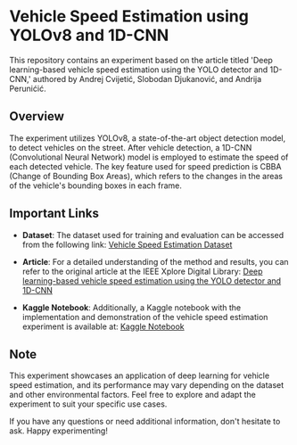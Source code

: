 # Vehicle Speed Estimation using YOLOv8 and 1D-CNN

This repository contains an experiment based on the article titled 'Deep learning-based vehicle speed estimation using the YOLO detector and 1D-CNN,' authored by Andrej Cvijetić, Slobodan Djukanović, and Andrija Perunićić.

## Overview

The experiment utilizes YOLOv8, a state-of-the-art object detection model, to detect vehicles on the street. After vehicle detection, a 1D-CNN (Convolutional Neural Network) model is employed to estimate the speed of each detected vehicle. The key feature used for speed prediction is CBBA (Change of Bounding Box Areas), which refers to the changes in the areas of the vehicle's bounding boxes in each frame.

## Important Links

- **Dataset**: The dataset used for training and evaluation can be accessed from the following link: [Vehicle Speed Estimation Dataset](https://slobodan.ucg.ac.me/science/vs13/)

- **Article**: For a detailed understanding of the method and results, you can refer to the original article at the IEEE Xplore Digital Library: [Deep learning-based vehicle speed estimation using the YOLO detector and 1D-CNN](https://ieeexplore.ieee.org/document/10078518)

- **Kaggle Notebook**: Additionally, a Kaggle notebook with the implementation and demonstration of the vehicle speed estimation experiment is available at: [Kaggle Notebook](https://www.kaggle.com/code/markbarreto/vehicle-speed)

## Note

This experiment showcases an application of deep learning for vehicle speed estimation, and its performance may vary depending on the dataset and other environmental factors. Feel free to explore and adapt the experiment to suit your specific use cases.

If you have any questions or need additional information, don't hesitate to ask. Happy experimenting!
